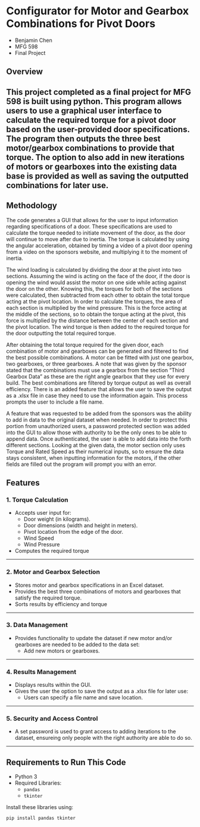 # Configurator for Motor and Gearbox Combinations for Pivot Doors

- Benjamin Chen
- MFG 598 
- Final Project

## **Overview**
This project completed as a final project for MFG 598 is built using python. 
This program allows users to use a graphical user interface to calculate the required torque for a pivot door based on the user-provided door specifications. 
The program then outputs the three best motor/gearbox combinations to provide that torque. 
The option to also add in new iterations of motors or gearboxes into the existing data base is provided as well as saving the outputted combinations for later use. 
---

## **Methodology**
The code generates a GUI that allows for the user to input information regarding specifications of a door. These specifications are used to calculate the torque needed to initiate movement of the door, as the door will continue to move after due to inertia. The torque is calculated by using the angular acceleration, obtained by timing a video of a pivot door opening from a video on the sponsors website, and multiplying it to the moment of inertia. 

The wind loading is calculated by dividing the door at the pivot into two sections. Assuming the wind is acting on the face of the door, if the door is opening the wind would assist the motor on one side while acting against the door on the other. Knowing this, the torques for both of the sections were calculated, then subtracted from each other to obtain the total torque acting at the pivot location.  In order to calculate the torques, the area of each section is multiplied by the wind pressure. This is the force acting at the middle of the sections, so to obtain the torque acting at the pivot, this force is multiplied by the distance between the center of each section and the pivot location. The wind torque is then added to the required torque for the door outputting the total required torque.

After obtaining the total torque required for the given door, each combination of motor and gearboxes can be generated and filtered to find the best possible combinations. A motor can be fitted with just one gearbox, two gearboxes, or three gearboxes. A note that was given by the sponsor stated that the combinations must use a gearbox from the section “Third Gearbox Data” as these are the right angle gearbox that they use for every build. The best combinations are filtered by torque output as well as overall efficiency. There is an added feature that allows the user to save the output as a .xlsx file in case they need to use the information again. This process prompts the user to include a file name.  

A feature that was requested to be added from the sponsors was the ability to add in data to the original dataset when needed. In order to protect this portion from unauthorized users, a password protected section was added into the GUI to allow those with authority to be the only ones to be able to append data. Once authenticated, the user is able to add data into the forth different sections. Looking at the given data, the motor section only uses Torque and Rated Speed as their numerical inputs, so to ensure the data stays consistent, when inputting information for the motors, if the other fields are filled out the program will prompt you with an error. 


## **Features**
### 1. **Torque Calculation**
- Accepts user input for:
  - Door weight (in kilograms).
  - Door dimensions (width and height in meters).
  - Pivot location from the edge of the door.
  - Wind Speed
  - Wind Pressure
- Computes the required torque

---

### 2. **Motor and Gearbox Selection**
- Stores motor and gearbox specifications in an Excel dataset.
- Provides the best three combinations of motors and gearboxes that satisfy the required torque.
- Sorts results by efficiency and torque

---

### 3. **Data Management**
- Provides functionality to update the dataset if new motor and/or gearboxes are needed to be added to the data set:
  - Add new motors or gearboxes.

---

### 4. **Results Management**
- Displays results within the GUI.
- Gives the user the option to save the output as a .xlsx file for later use:
  - Users can specify a file name and save location.

---

### 5. **Security and Access Control**
- A set password is used to grant access to adding iterations to the dataset, ensureing only people with the right authority are able to do so. 

---

## **Requirements to Run This Code**
- Python 3
- Required Libraries:
  - `pandas`
  - `tkinter`

Install these libraries using:
```bash
pip install pandas tkinter
